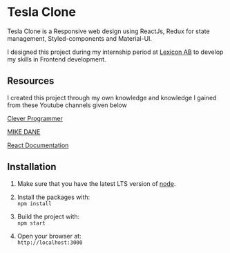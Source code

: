 # Tesla Clone

Tesla Clone is a  Responsive web design using ReactJs, Redux for state management, Styled-components and Material-UI.

I designed this project during my internship period at [Lexicon AB](https://www.lexicon.se/) to develop my skills in Frontend development.

## Resources
I created this project through my own knowledge and  knowledge I gained from these Youtube channels given below

[Clever Programmer](https://www.youtube.com/c/CleverProgrammer)

[MIKE DANE](https://www.youtube.com/c/GiraffeAcademy)

[React Documentation](https://reactjs.org/docs/getting-started.html)

## Installation

1. Make sure that you have the latest LTS version of [node](https://nodejs.org "Node.js® is a JavaScript runtime built on Chrome's V8 JavaScript engine.").  

2. Install the packages with:  
`npm install`

3. Build the project with:   
`npm start`

4. Open your browser at:  
`http://localhost:3000`
